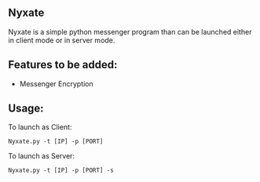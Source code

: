## Nyxate
Nyxate is a simple python messenger program than can be launched either in client mode or in server mode.

## Features to be added:
- Messenger Encryption

## Usage: 
To launch as Client:
    
    Nyxate.py -t [IP] -p [PORT]

To launch as Server:
    
    Nyxate.py -t [IP] -p [PORT] -s

